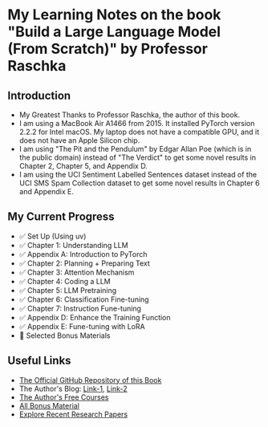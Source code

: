 # My Learning Notes on the book "Build a Large Language Model (From Scratch)" by Professor Raschka

## Introduction
- My Greatest Thanks to Professor Raschka, the author of this book.
- I am using a MacBook Air A1466 from 2015. It installed PyTorch version 2.2.2 for Intel macOS. My laptop does not have a compatible GPU, and it does not have an Apple Silicon chip.
- I am using "The Pit and the Pendulum" by Edgar Allan Poe (which is in the public domain) instead of "The Verdict" to get some novel results in Chapter 2, Chapter 5, and Appendix D.
- I am using the UCI Sentiment Labelled Sentences dataset instead of the UCI SMS Spam Collection dataset to get some novel results in Chapter 6 and Appendix E.

## My Current Progress
- ✅ Set Up (Using uv)
- ✅ Chapter 1: Understanding LLM
- ✅ Appendix A: Introduction to PyTorch
- ✅ Chapter 2: Planning + Preparing Text
- ✅ Chapter 3: Attention Mechanism
- ✅ Chapter 4: Coding a LLM
- ✅ Chapter 5: LLM Pretraining
- ✅ Chapter 6: Classification Fine-tuning
- ✅ Chapter 7: Instruction Fune-tuning
- ✅ Appendix D: Enhance the Training Function
- ✅ Appendix E: Fune-tuning with LoRA
- 🧠 Selected Bonus Materials

## Useful Links
- [The Official GitHub Repository of this Book](https://github.com/rasbt/LLMs-from-scratch)
- The Author's Blog: [Link-1](https://magazine.sebastianraschka.com/), [Link-2](https://sebastianraschka.com/blog/)
- [The Author's Free Courses](https://sebastianraschka.com/teaching/)
- [All Bonus Material](https://github.com/rasbt/LLMs-from-scratch?tab=readme-ov-file#bonus-material)
- [Explore Recent Research Papers](https://arxiv.org/list/cs.LG/recent)
